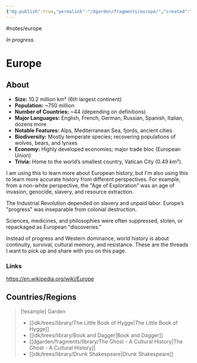 ```yaml
---
{"dg-publish":true,"permalink":"/dgarden/fragments/europe/","created":"2025-03-17T17:51:23.642-04:00","updated":"2025-08-18T23:08:15.503-04:00"}
---
```


#notes/europe

*In progress.*
# Europe
## About
- **Size:** 10.2 million km² (6th largest continent)
- **Population:** ~750 million
- **Number of Countries:** ~44 (depending on definitions)
- **Major Languages:** English, French, German, Russian, Spanish, Italian, dozens more
- **Notable Features:** Alps, Mediterranean Sea, fjords, ancient cities
- **Biodiversity:** Mostly temperate species; recovering populations of wolves, bears, and lynxes
- **Economy:** Highly developed economies; major trade bloc (European Union)
- **Trivia:** Home to the world’s smallest country, Vatican City (0.49 km²).

I am using this to learn more about European history, but I'm also using this to learn more accurate history from different perspectives. For example, from a non-white perspective, the "Age of Exploration" was an age of invasion, genocide, slavery, and resource extraction. 

The Industrial Revolution depended on slavery and unpaid labor. Europe’s "progress" was inseparable from colonial destruction.

Sciences, medicines, and philosophies were often suppressed, stolen, or repackaged as European "discoveries." 

Instead of progress and Western dominance, world history is about continuity, survival, cultural memory, and resistance. These are the threads I want to pick up and share with you on this page.

### Links
https://en.wikipedia.org/wiki/Europe

## Countries/Regions

> [!example] Garden
> - [[idk/trees/library/The Little Book of Hygge\|The Little Book of Hygge]]
> - [[idk/trees/library/Book and Dagger\|Book and Dagger]]
> - [[dgarden/fragments/library/The Ghost - A Cultural History\|The Ghost - A Cultural History]]
> - [[idk/trees/library/Drunk Shakespeare\|Drunk Shakespeare]]

